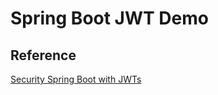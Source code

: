 # Spring Boot JWT Demo

## Reference
[Security Spring Boot with JWTs](https://auth0.com/blog/securing-spring-boot-with-jwts/)
